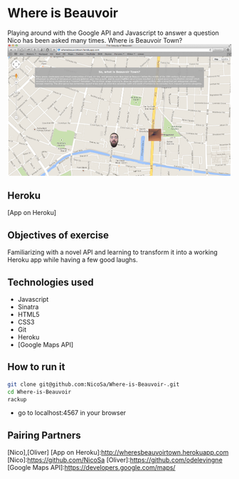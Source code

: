 Where is Beauvoir
===
Playing around with the Google API and Javascript to answer a question Nico has been asked many times. Where is Beauvoir Town?
![](public/theapp.png)

Heroku
----
[App on Heroku]

Objectives of exercise 
----
Familiarizing with a novel API and learning to transform it into a working Heroku app while having a few good laughs.

Technologies used
----
- Javascript
- Sinatra
- HTML5
- CSS3
- Git
- Heroku
- [Google Maps API]

How to run it 
----
```sh
git clone git@github.com:NicoSa/Where-is-Beauvoir-.git
cd Where-is-Beauvoir
rackup
```
- go to localhost:4567 in your browser

Pairing Partners
----
[Nico],[Oliver]
[App on Heroku]:http://wheresbeauvoirtown.herokuapp.com
[Nico]:https://github.com/NicoSa
[Oliver]:https://github.com/odelevingne
[Google Maps API]:https://developers.google.com/maps/
